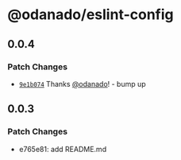 # @odanado/eslint-config

## 0.0.4

### Patch Changes

- [`9e1b074`](https://github.com/odanado/config/commit/9e1b074a5c5c036de371d31de39db44c9c11c159) Thanks [@odanado](https://github.com/odanado)! - bump up

## 0.0.3

### Patch Changes

- e765e81: add README.md
